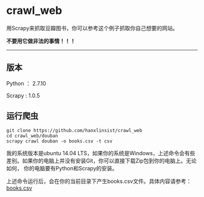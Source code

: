 # crawl_web

用Scrapy来抓取豆瓣图书，你可以参考这个例子抓取你自己想要的网站。

**不要用它做非法的事情！！！**

___

## 版本

Python ： 2.7.10

Scrapy : 1.0.5

## 运行爬虫

    git clone https://github.com/hanxlinsist/crawl_web
    cd crawl_web/douban
    scrapy crawl douban -o books.csv -t csv

我的系统版本是ubuntu 14.04 LTS，如果你的系统是Windows，上述命令会有些差别。如果你的电脑上并没有安装Git，你可以直接下载Zip包到你的电脑上。无论如何，
你的电脑要有Python和Scrapy的安装。

上述命令运行后，会在你的当前目录下产生books.csv文件。具体内容请参考：[books.csv](https://github.com/hanxlinsist/crawl_web/blob/master/douban/books.csv)





